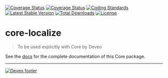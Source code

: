 [![Coverage Status](https://travis-ci.org/Deveodk/core-localize.svg?branch=master)](https://travis-ci.org/Deveodk/core-localize.svg?branch=master)
[![Coverage Status](https://coveralls.io/repos/github/Deveodk/core-localize/badge.svg?branch=master)](https://coveralls.io/github/Deveodk/core-localize?branch=master)
[![Coding Standards](https://img.shields.io/badge/cs-PSR--2--R-yellow.svg)](https://github.com/php-fig-rectified/fig-rectified-standards)
[![Latest Stable Version](https://poser.pugx.org/deveodk/core-localize/v/stable)](https://packagist.org/packages/deveodk/core-localize)
[![Total Downloads](https://poser.pugx.org/deveodk/core-localize/downloads)](https://packagist.org/packages/deveodk/core-localize)
[![License](https://poser.pugx.org/deveodk/core-localize/license)](https://packagist.org/packages/deveodk/core-localize)

# core-localize

> To be used explicitly with Core by Deveo

See the [docs](https://deveodk.github.io/core-manager) for the complete documentation of this Core package.

---

[![Deveo footer](https://s3-eu-west-1.amazonaws.com/rk-solutions/github_footer.png)](https://deveo.dk)